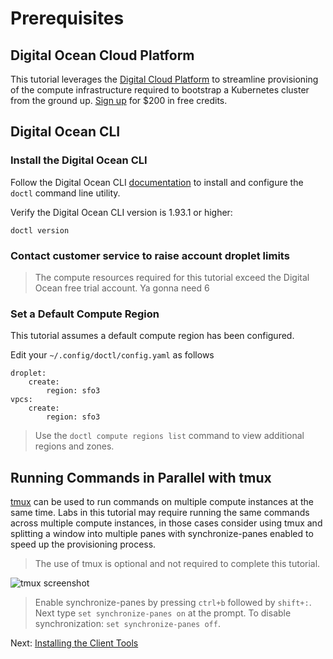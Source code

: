# Prerequisites

## Digital Ocean Cloud Platform

This tutorial leverages the [Digital Cloud Platform](https://cloud.digitalocean.com/) to streamline provisioning of the compute infrastructure required to bootstrap a Kubernetes cluster from the ground up. [Sign up](https://try.digitalocean.com/freetrialoffer/) for $200 in free credits.


## Digital Ocean CLI

### Install the Digital Ocean CLI

Follow the Digital Ocean CLI [documentation](https://docs.digitalocean.com/reference/doctl/how-to/install/) to install and configure the `doctl` command line utility.

Verify the Digital Ocean CLI version is 1.93.1 or higher:

```
doctl version
```

### Contact customer service to raise account droplet limits

> The compute resources required for this tutorial exceed the Digital Ocean free trial account. Ya gonna need 6


### Set a Default Compute Region

This tutorial assumes a default compute region has been configured.

Edit your `~/.config/doctl/config.yaml` as follows
```
droplet:
    create:
        region: sfo3
vpcs:
    create:
        region: sfo3
```

> Use the `doctl compute regions list` command to view additional regions and zones.

## Running Commands in Parallel with tmux

[tmux](https://github.com/tmux/tmux/wiki) can be used to run commands on multiple compute instances at the same time. Labs in this tutorial may require running the same commands across multiple compute instances, in those cases consider using tmux and splitting a window into multiple panes with synchronize-panes enabled to speed up the provisioning process.

> The use of tmux is optional and not required to complete this tutorial.

![tmux screenshot](images/tmux-screenshot.png)

> Enable synchronize-panes by pressing `ctrl+b` followed by `shift+:`. Next type `set synchronize-panes on` at the prompt. To disable synchronization: `set synchronize-panes off`.

Next: [Installing the Client Tools](02-client-tools.md)
